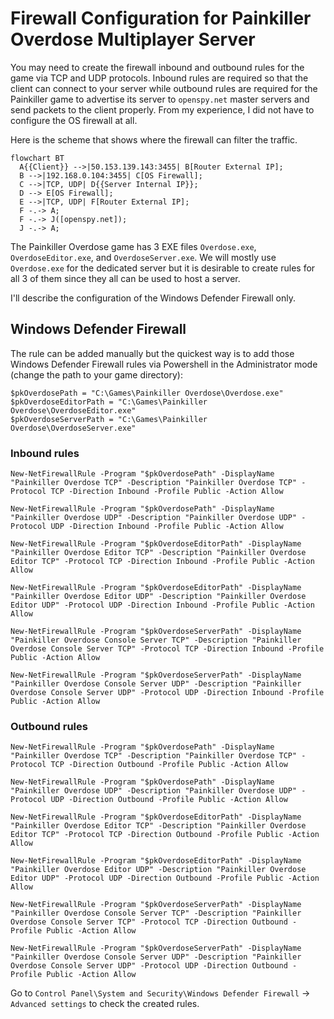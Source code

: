 # Firewall Configuration for Painkiller Overdose Multiplayer Server

You may need to create the firewall inbound and outbound rules for the game via TCP and UDP protocols. Inbound rules are required so that the client can connect to your server while outbound rules are required for the Painkiller game to advertise its server to `openspy.net` master servers and send packets to the client properly. From my experience, I did not have to configure the OS firewall at all.

Here is the scheme that shows where the firewall can filter the traffic.

``` mermaid
flowchart BT
  A{{Client}} -->|50.153.139.143:3455| B[Router External IP];
  B -->|192.168.0.104:3455| C[OS Firewall];
  C -->|TCP, UDP| D{{Server Internal IP}};
  D --> E[OS Firewall];
  E -->|TCP, UDP| F[Router External IP];
  F -.-> A;
  F -.-> J([openspy.net]);
  J -.-> A;
```

The Painkiller Overdose game has 3 EXE files `Overdose.exe`, `OverdoseEditor.exe`, and `OverdoseServer.exe`. We will mostly use `Overdose.exe` for the dedicated server but it is desirable to create rules for all 3 of them since they all can be used to host a server.

I'll describe the configuration of the Windows Defender Firewall only.

## Windows Defender Firewall

The rule can be added manually but the quickest way is to add those Windows Defender Firewall rules via Powershell in the Administrator mode (change the path to your game directory):

```
$pkOverdosePath = "C:\Games\Painkiller Overdose\Overdose.exe"
$pkOverdoseEditorPath = "C:\Games\Painkiller Overdose\OverdoseEditor.exe"
$pkOverdoseServerPath = "C:\Games\Painkiller Overdose\OverdoseServer.exe"
```

### Inbound rules

```
New-NetFirewallRule -Program "$pkOverdosePath" -DisplayName "Painkiller Overdose TCP" -Description "Painkiller Overdose TCP" -Protocol TCP -Direction Inbound -Profile Public -Action Allow
```

```
New-NetFirewallRule -Program "$pkOverdosePath" -DisplayName "Painkiller Overdose UDP" -Description "Painkiller Overdose UDP" -Protocol UDP -Direction Inbound -Profile Public -Action Allow
```

```
New-NetFirewallRule -Program "$pkOverdoseEditorPath" -DisplayName "Painkiller Overdose Editor TCP" -Description "Painkiller Overdose Editor TCP" -Protocol TCP -Direction Inbound -Profile Public -Action Allow
```

```
New-NetFirewallRule -Program "$pkOverdoseEditorPath" -DisplayName "Painkiller Overdose Editor UDP" -Description "Painkiller Overdose Editor UDP" -Protocol UDP -Direction Inbound -Profile Public -Action Allow
```

```
New-NetFirewallRule -Program "$pkOverdoseServerPath" -DisplayName "Painkiller Overdose Console Server TCP" -Description "Painkiller Overdose Console Server TCP" -Protocol TCP -Direction Inbound -Profile Public -Action Allow
```

```
New-NetFirewallRule -Program "$pkOverdoseServerPath" -DisplayName "Painkiller Overdose Console Server UDP" -Description "Painkiller Overdose Console Server UDP" -Protocol UDP -Direction Inbound -Profile Public -Action Allow
```

### Outbound rules

```
New-NetFirewallRule -Program "$pkOverdosePath" -DisplayName "Painkiller Overdose TCP" -Description "Painkiller Overdose TCP" -Protocol TCP -Direction Outbound -Profile Public -Action Allow
```

```
New-NetFirewallRule -Program "$pkOverdosePath" -DisplayName "Painkiller Overdose UDP" -Description "Painkiller Overdose UDP" -Protocol UDP -Direction Outbound -Profile Public -Action Allow
```

```
New-NetFirewallRule -Program "$pkOverdoseEditorPath" -DisplayName "Painkiller Overdose Editor TCP" -Description "Painkiller Overdose Editor TCP" -Protocol TCP -Direction Outbound -Profile Public -Action Allow
```

```
New-NetFirewallRule -Program "$pkOverdoseEditorPath" -DisplayName "Painkiller Overdose Editor UDP" -Description "Painkiller Overdose Editor UDP" -Protocol UDP -Direction Outbound -Profile Public -Action Allow
```

```
New-NetFirewallRule -Program "$pkOverdoseServerPath" -DisplayName "Painkiller Overdose Console Server TCP" -Description "Painkiller Overdose Console Server TCP" -Protocol TCP -Direction Outbound -Profile Public -Action Allow
```

```
New-NetFirewallRule -Program "$pkOverdoseServerPath" -DisplayName "Painkiller Overdose Console Server UDP" -Description "Painkiller Overdose Console Server UDP" -Protocol UDP -Direction Outbound -Profile Public -Action Allow
```

Go to `Control Panel\System and Security\Windows Defender Firewall` -> `Advanced settings` to check the created rules.

